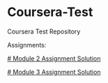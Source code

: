 # Coursera-Test
Coursera Test Repository

Assignments:

<a href="https://amolsawle87.github.io/Coursera-Test/Assignments/mod2_sol/index.html"># Module 2 Assignment Solution </a>

<a href="https://amolsawle87.github.io/Coursera-Test/Assignments/mod3_sol/index.html"># Module 3 Assignment Solution </a>




